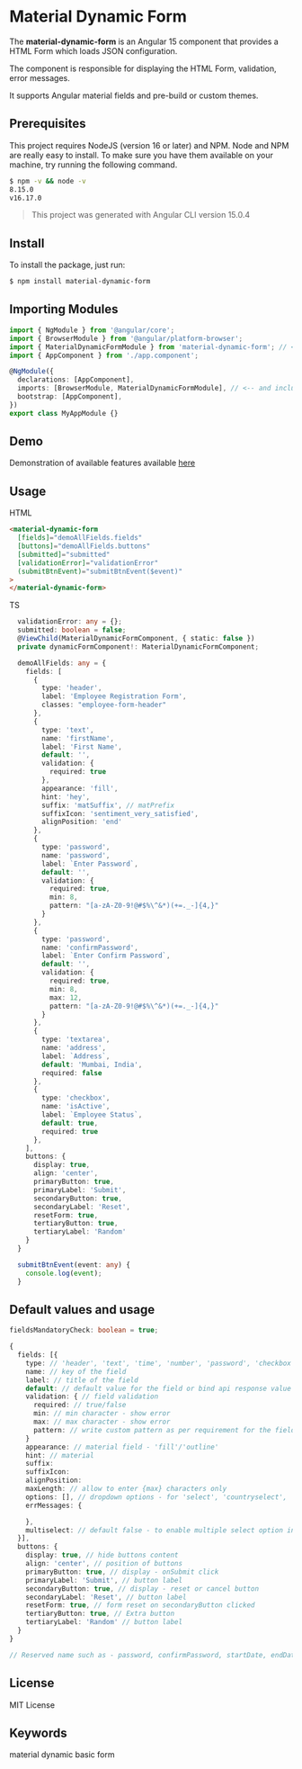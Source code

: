 # Material Dynamic Form
The **material-dynamic-form** is an Angular 15 component that provides a HTML Form which loads JSON configuration.

The component is responsible for displaying the HTML Form, validation, error messages.

It supports Angular material fields and pre-build or custom themes.

## Prerequisites
This project requires NodeJS (version 16 or later) and NPM. Node and NPM are really easy to install. To 
make sure you have them available on your machine, try running the following command.

```sh
$ npm -v && node -v
8.15.0
v16.17.0
```
> This project was generated with Angular CLI version 15.0.4


## Install
To install the package, just run:

```sh
$ npm install material-dynamic-form
```


## Importing Modules
```ts
import { NgModule } from '@angular/core';
import { BrowserModule } from '@angular/platform-browser';
import { MaterialDynamicFormModule } from 'material-dynamic-form'; // <-- import it
import { AppComponent } from './app.component';

@NgModule({
  declarations: [AppComponent],
  imports: [BrowserModule, MaterialDynamicFormModule], // <-- and include it
  bootstrap: [AppComponent],
})
export class MyAppModule {}
```

## Demo
Demonstration of available features available [here](https://stackblitz.com/edit/angular-ivy-dt86tr)

## Usage
HTML

```html
<material-dynamic-form 
  [fields]="demoAllFields.fields" 
  [buttons]="demoAllFields.buttons" 
  [submitted]="submitted"
  [validationError]="validationError" 
  (submitBtnEvent)="submitBtnEvent($event)"
>
</material-dynamic-form>
```

TS

```ts
  validationError: any = {};
  submitted: boolean = false;
  @ViewChild(MaterialDynamicFormComponent, { static: false })
  private dynamicFormComponent!: MaterialDynamicFormComponent;

  demoAllFields: any = {
    fields: [
      {
        type: 'header',
        label: 'Employee Registration Form',
        classes: "employee-form-header"
      },
      {
        type: 'text',
        name: 'firstName',
        label: 'First Name',
        default: '',
        validation: {
          required: true
        },
        appearance: 'fill',
        hint: 'hey',
        suffix: 'matSuffix', // matPrefix
        suffixIcon: 'sentiment_very_satisfied',
        alignPosition: 'end'
      },
      {
        type: 'password',
        name: 'password',
        label: `Enter Password`,
        default: '',
        validation: {
          required: true,
          min: 8,
          pattern: "[a-zA-Z0-9!@#$%\^&*)(+=._-]{4,}"
        }
      },
      {
        type: 'password',
        name: 'confirmPassword',
        label: `Enter Confirm Password`,
        default: '',
        validation: {
          required: true,
          min: 8,
          max: 12,
          pattern: "[a-zA-Z0-9!@#$%\^&*)(+=._-]{4,}"
        }
      },
      {
        type: 'textarea',
        name: 'address',
        label: `Address`,
        default: 'Mumbai, India',
        required: false
      },
      {
        type: 'checkbox',
        name: 'isActive',
        label: `Employee Status`,
        default: true,
        required: true
      },
    ],
    buttons: {
      display: true,
      align: 'center',
      primaryButton: true,
      primaryLabel: 'Submit',
      secondaryButton: true,
      secondaryLabel: 'Reset',
      resetForm: true,
      tertiaryButton: true,
      tertiaryLabel: 'Random'
    }
  }

  submitBtnEvent(event: any) {
    console.log(event);
  }
```

## Default values and usage
```ts
fieldsMandatoryCheck: boolean = true;

{
  fields: [{
    type: // 'header', 'text', 'time', 'number', 'password', 'checkbox', 'select', 'countryselect', 'groupselect', 'radio', 'date', 'textarea',
    name: // key of the field
    label: // title of the field
    default: // default value for the field or bind api response value (also method is available)
    validation: { // field validation
      required: // true/false
      min: // min character - show error
      max: // max character - show error
      pattern: // write custom pattern as per requirement for the field
    }
    appearance: // material field - 'fill'/'outline'
    hint: // material 
    suffix: 
    suffixIcon: 
    alignPosition: 
    maxLength: // allow to enter {max} characters only
    options: [], // dropdown options - for 'select', 'countryselect', 'groupselect', 'radio'
    errMessages: {

    },
    multiselect: // default false - to enable multiple select option in type 'select'
  }],
  buttons: {
    display: true, // hide buttons content
    align: 'center', // position of buttons
    primaryButton: true, // display - onSubmit click
    primaryLabel: 'Submit', // button label
    secondaryButton: true, // display - reset or cancel button
    secondaryLabel: 'Reset', // button label
    resetForm: true, // form reset on secondaryButton clicked
    tertiaryButton: true, // Extra button
    tertiaryLabel: 'Random' // button label
  }
}

// Reserved name such as - password, confirmPassword, startDate, endDate
```


## License
MIT License


## Keywords
material dynamic basic form

